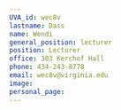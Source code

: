 ```yaml
---
UVA_id: wec8v
lastname: Dass
name: Wendi
general_position: lecturer
position: Lecturer
office: 303 Kerchof Hall
phone: 434-243-8778
email: wec8v@virginia.edu
image: 
personal_page:
---
```

